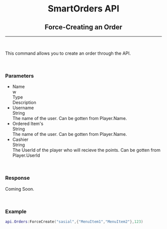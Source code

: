 <div align="center">

# **SmartOrders API**
## **Force-Creating an Order**
---
</div>

<br>

This command allows you to create an order through the API.

<br>

### **Parameters**

<div class="container">
  <ul class="responsive-table">
    <li class="table-header">
      <div class="col col-1">Name</div>w
      <div class="col col-2">Type</div>
      <div class="col col-3">Description</div>
    </li>
    <li class="table-row">
      <div class="col col-1" data-label="Name">Username</div>
      <div class="col col-2" data-label="Type">String</div>
      <div class="col col-3" data-label="Description">The name of the user. Can be gotten from Player.Name.</div>
    </li>
    <li class="table-row">
      <div class="col col-1" data-label="Name">Ordered Item's</div>
      <div class="col col-2" data-label="Type">String</div>
      <div class="col col-3" data-label="Description">The name of the user. Can be gotten from Player.Name.</div>
    </li>
    <li class="table-row">
      <div class="col col-1" data-label="Name">Cashier</div>
      <div class="col col-2" data-label="Type">String</div>
      <div class="col col-3" data-label="Description">The UserId of the player who will recieve the points. Can be gotten from Player.UserId</div>
    </li>
  </ul>
</div>

<br>

### **Response**

Coming Soon.

<br>

### **Example**

```lua
api.Orders:ForceCreate("sasial",{"MenuItem1","MenuItem2"},123)
```